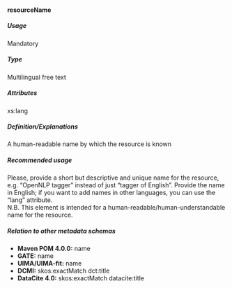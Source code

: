 #### resourceName

##### Usage

Mandatory

##### Type

Multilingual free text

##### Attributes

xs:lang

##### Definition/Explanations

A human-readable name by which the resource is known

##### Recommended usage

Please, provide a short but descriptive and unique name for the resource, e.g. “OpenNLP tagger” instead of just “tagger of English”. Provide the name in English; if you want to add names in other languages, you can use the “lang” attribute.   
N.B. This element is intended for a human-readable/human-understandable name for the resource.

##### Relation to other metadata schemas

* **Maven POM 4.0.0:** name
* **GATE:** name
* **UIMA/UIMA-fit:** name
* **DCMI:** skos:exactMatch dct:title
* **DataCite 4.0:** skos:exactMatch datacite:title



